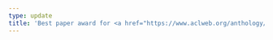 ```yaml
---
type: update
title: 'Best paper award for <a href="https://www.aclweb.org/anthology/D19-6605/"> Aligning Multilingual Word Embeddings for Cross-Modal Retrieval Task</a> at SMLD 2019.'
---
```

